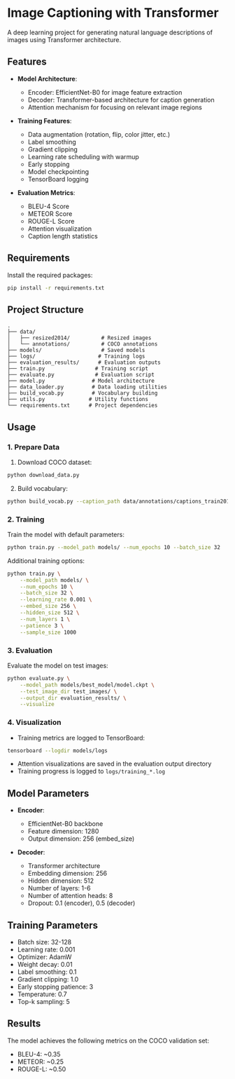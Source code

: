 # Image Captioning with Transformer

A deep learning project for generating natural language descriptions of images using Transformer architecture.

## Features

- **Model Architecture**:
  - Encoder: EfficientNet-B0 for image feature extraction
  - Decoder: Transformer-based architecture for caption generation
  - Attention mechanism for focusing on relevant image regions

- **Training Features**:
  - Data augmentation (rotation, flip, color jitter, etc.)
  - Label smoothing
  - Gradient clipping
  - Learning rate scheduling with warmup
  - Early stopping
  - Model checkpointing
  - TensorBoard logging

- **Evaluation Metrics**:
  - BLEU-4 Score
  - METEOR Score
  - ROUGE-L Score
  - Attention visualization
  - Caption length statistics

## Requirements

Install the required packages:

```bash
pip install -r requirements.txt
```

## Project Structure

```
.
├── data/
│   ├── resized2014/          # Resized images
│   └── annotations/          # COCO annotations
├── models/                   # Saved models
├── logs/                    # Training logs
├── evaluation_results/      # Evaluation outputs
├── train.py                # Training script
├── evaluate.py             # Evaluation script
├── model.py               # Model architecture
├── data_loader.py         # Data loading utilities
├── build_vocab.py         # Vocabulary building
├── utils.py              # Utility functions
└── requirements.txt      # Project dependencies
```

## Usage

### 1. Prepare Data

1. Download COCO dataset:
```bash
python download_data.py
```

2. Build vocabulary:
```bash
python build_vocab.py --caption_path data/annotations/captions_train2014.json --vocab_path data/vocab.pkl --threshold 5
```

### 2. Training

Train the model with default parameters:
```bash
python train.py --model_path models/ --num_epochs 10 --batch_size 32
```

Additional training options:
```bash
python train.py \
    --model_path models/ \
    --num_epochs 10 \
    --batch_size 32 \
    --learning_rate 0.001 \
    --embed_size 256 \
    --hidden_size 512 \
    --num_layers 1 \
    --patience 3 \
    --sample_size 1000
```

### 3. Evaluation

Evaluate the model on test images:
```bash
python evaluate.py \
    --model_path models/best_model/model.ckpt \
    --test_image_dir test_images/ \
    --output_dir evaluation_results/ \
    --visualize
```

### 4. Visualization

- Training metrics are logged to TensorBoard:
```bash
tensorboard --logdir models/logs
```

- Attention visualizations are saved in the evaluation output directory
- Training progress is logged to `logs/training_*.log`

## Model Parameters

- **Encoder**:
  - EfficientNet-B0 backbone
  - Feature dimension: 1280
  - Output dimension: 256 (embed_size)

- **Decoder**:
  - Transformer architecture
  - Embedding dimension: 256
  - Hidden dimension: 512
  - Number of layers: 1-6
  - Number of attention heads: 8
  - Dropout: 0.1 (encoder), 0.5 (decoder)

## Training Parameters

- Batch size: 32-128
- Learning rate: 0.001
- Optimizer: AdamW
- Weight decay: 0.01
- Label smoothing: 0.1
- Gradient clipping: 1.0
- Early stopping patience: 3
- Temperature: 0.7
- Top-k sampling: 5

## Results

The model achieves the following metrics on the COCO validation set:
- BLEU-4: ~0.35
- METEOR: ~0.25
- ROUGE-L: ~0.50


